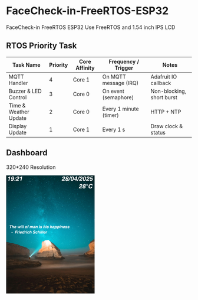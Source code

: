 # FaceCheck-in-FreeRTOS-ESP32
FaceCheck-in FreeRTOS ESP32 Use FreeRTOS and 1.54 inch IPS LCD

## RTOS Priority Task
| Task Name                 | Priority         | Core Affinity | Frequency / Trigger       | Notes                     |
|---------------------------|---------------------|---------------|--------------------------|---------------------------|
| MQTT Handler              | 4                 | Core 1        | On MQTT message (IRQ)    | Adafruit IO callback      |
| Buzzer & LED Control      | 3        | Core 0        | On event (semaphore)     | Non-blocking, short burst |
| Time & Weather Update     | 2               | Core 0        | Every 1 minute (timer)      | HTTP + NTP                |
| Display Update            | 1                | Core 1        | Every 1 s                   | Draw clock & status       |

## Dashboard
320*240 Resolution

![Face Checkin Demo](face-checkin-2/240320%20(240%20x%20240%20px)%20(1).png)

